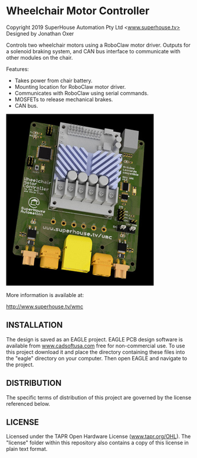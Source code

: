 Wheelchair Motor Controller
============================
Copyright 2019 SuperHouse Automation Pty Ltd <www.superhouse.tv>  
Designed by Jonathan Oxer

Controls two wheelchair motors using a RoboClaw motor driver. Outputs
for a solenoid braking system, and CAN bus interface to communicate
with other modules on the chair.

Features:

 * Takes power from chair battery.
 * Mounting location for RoboClaw motor driver.
 * Communicates with RoboClaw using serial commands.
 * MOSFETs to release mechanical brakes.
 * CAN bus.

![PCB render](WMC-v1_0-oblique-render.jpg)

More information is available at:

  http://www.superhouse.tv/wmc


INSTALLATION
------------
The design is saved as an EAGLE project. EAGLE PCB design software is
available from www.cadsoftusa.com free for non-commercial use. To use
this project download it and place the directory containing these files
into the "eagle" directory on your computer. Then open EAGLE and
navigate to the project.


DISTRIBUTION
------------
The specific terms of distribution of this project are governed by the
license referenced below.


LICENSE
-------
Licensed under the TAPR Open Hardware License (www.tapr.org/OHL).
The "license" folder within this repository also contains a copy of
this license in plain text format.
